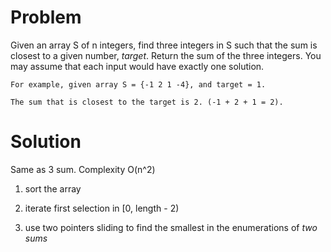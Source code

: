 Problem
===

Given an array S of n integers, find three integers in S such that the sum is closest to a given number, *target*. Return the sum of the three integers. You may assume that each input would have exactly one solution.

    For example, given array S = {-1 2 1 -4}, and target = 1.

    The sum that is closest to the target is 2. (-1 + 2 + 1 = 2).

Solution
====
 
Same as 3 sum. Complexity O(n^2)

1. sort the array

2. iterate first selection in [0, length - 2)

3. use two pointers sliding to find the smallest in the enumerations of *two sums*
